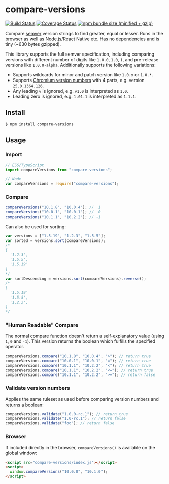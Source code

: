# compare-versions

[![Build Status](https://img.shields.io/travis/omichelsen/compare-versions/master.svg)](https://travis-ci.org/omichelsen/compare-versions)
[![Coverage Status](https://coveralls.io/repos/omichelsen/compare-versions/badge.svg?branch=master&service=github)](https://coveralls.io/github/omichelsen/compare-versions?branch=master)
[![npm bundle size (minified + gzip)](https://img.shields.io/bundlephobia/minzip/compare-versions.svg)](https://bundlephobia.com/result?p=compare-versions)

Compare [semver](https://semver.org/) version strings to find greater, equal or lesser. Runs in the browser as well as Node.js/React Native etc. Has no dependencies and is tiny (~630 bytes gzipped).

This library supports the full semver specification, including comparing versions with different number of digits like `1.0.0`, `1.0`, `1`, and pre-release versions like `1.0.0-alpha`. Additionally supports the following variations:

- Supports wildcards for minor and patch version like `1.0.x` or `1.0.*`.
- Supports [Chromium version numbers](https://www.chromium.org/developers/version-numbers) with 4 parts, e.g. version `25.0.1364.126`.
- Any leading `v` is ignored, e.g. `v1.0` is interpreted as `1.0`.
- Leading zero is ignored, e.g. `1.01.1` is interpreted as `1.1.1`.

## Install

```bash
$ npm install compare-versions
```

## Usage

### Import

```javascript
// ES6/TypeScript
import compareVersions from "compare-versions";

// Node
var compareVersions = require("compare-versions");
```

### Compare

```javascript
compareVersions("10.1.8", "10.0.4"); //  1
compareVersions("10.0.1", "10.0.1"); //  0
compareVersions("10.1.1", "10.2.2"); // -1
```

Can also be used for sorting:

```javascript
var versions = ["1.5.19", "1.2.3", "1.5.5"];
var sorted = versions.sort(compareVersions);
/*
[
  '1.2.3',
  '1.5.5',
  '1.5.19'
]
*/
var sortDescending = versions.sort(compareVersions).reverse();
/*
[
  '1.5.19'
  '1.5.5',
  '1.2.3',
]
*/
```

### "Human Readable" Compare

The normal compare function doesn't return a self-explanatory value (using `1`, `0` and `-1`).
This version returns the boolean which fulfills the specified operator.

```js
compareVersions.compare("10.1.8", "10.0.4", ">"); // return true
compareVersions.compare("10.0.1", "10.0.1", "="); // return true
compareVersions.compare("10.1.1", "10.2.2", "<"); // return true
compareVersions.compare("10.1.1", "10.2.2", "<="); // return true
compareVersions.compare("10.1.1", "10.2.2", ">="); // return false
```

### Validate version numbers

Applies the same ruleset as used before comparing version numbers and returns a boolean:

```javascript
compareVersions.validate("1.0.0-rc.1"); // return true
compareVersions.validate("1.0-rc.1"); // return false
compareVersions.validate("foo"); // return false
```

### Browser

If included directly in the browser, `compareVersions()` is available on the global window:

```html
<script src="compare-versions/index.js"></script>
<script>
  window.compareVersions("10.0.0", "10.1.0");
</script>
```
